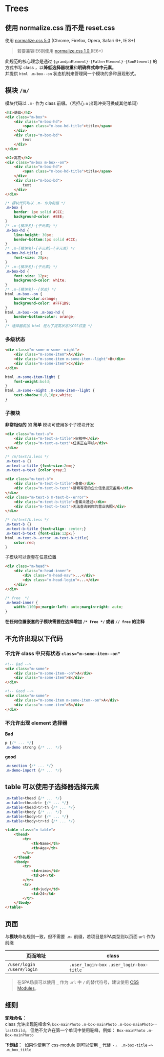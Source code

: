 # Trees

## 使用 normalize.css 而不是 reset.css

使用 [normalize.css 5.0](http://necolas.github.io/normalize.css/) (Chrome, Firefox, Opera, Safari 6+, IE 8+)

> 若要兼容IE6则使用 [normalize.css 1.0 ](https://github.com/necolas/normalize.css/tree/v1) (IE6+)

此规范的核心理念是通过 `{grandpaElement}-{FatherElement}-{SonElement}` 的方式书写 class ，以**降低选择器权重**和**明确样式命中元素**。  
并提供 `html .m-box--on` 状态机制来管理同一个模块的多种展现形式。

## 模块 `/m/`

模块代码以 `.m-` 作为 class 前缀。（若担心 `m` 出现冲突可换成其他单词）


````html
<h2>基础</h2>
<div class="m-box">
    <div class="m-box-hd">
        <span class="m-box-hd-title">title</span>
    </div>
    <div class="m-box-bd">
        text
    </div>
</div>

<h2>高亮</h2>
<div class="m-box m-box--on">
    <div class="m-box-hd">
        <span class="m-box-hd-title">title</span>
    </div>
    <div class="m-box-bd">
        text
    </div>
</div>
````

````css
/* 模块代码均以 .m- 作为前缀 */
.m-box {
    border: 1px solid #CCC;
    background-color: #EEE;
}
/* .m-{模块名}-{子元素} */
.m-box-hd {
    line-height: 30px;
    border-bottom:1px solid #CCC;
}
/* .m-{模块名}-{子元素}-{子元素} */
.m-box-hd-title {
    font-size: 28px;
}
/* .m-{模块名}-{子元素} */
.m-box-bd {
    font-size: 12px;
    background-color: white;
}
/* .m-{模块名}--{状态} */
html .m-box--on {
    border-color:orange;
    background-color: #FFF1D9;
}
html .m-box--on .m-box-hd {
    border-bottom-color: orange;
}
/* 选择器前加 html 是为了提高状态的CSS权重 */
````

### 多级状态

```html
<div class="m-some m-some--night">
    <div class="m-some-item">A</div>
    <div class="m-some-item m-some-item--light">B</div>
    <div class="m-some-item">C</div>
</div>
```
```css
html .m-some-item-light {
    font-weight:bold;
}
html .m-some--night .m-some-item--light {
    text-shadow:0,0,10px,white;
}
```

### 子模块

**非常相似的** 的 **简单** 模块可使用多个子模块开发


```html
<div class="m-text-a">
    <div class="m-text-a-title">审核中</div>
    <div class="m-text-a-text">任务正在审核</div>
</div>
```
```css
/* /m/text/a.less */
.m-text-a {}
.m-text-a-title {font-size:2em;}
.m-text-a-text {color:gray;}
```

```html
<div class="m-text-b">
    <div class="m-text-b-title">备案</div>
    <div class="m-text-b-text">请填写您的企业信息提交备案</div>
</div>
<div class="m-text-b m-text-b--error">
    <div class="m-text-b-title">备案未通过</div>
    <div class="m-text-b-text">无法查询到你的营业执照</div>
</div>
```
```css
/* /m/text/b.less */
.m-text-b {}
.m-text-b-title {text-align: center;}
.m-text-b-text {font-size:12px;}
html .m-text-b--error .m-text-b-title{
    color:red;
}
```

子模块可以嵌套在任意位置

```html
<div class="m-head">
    <div class="m-head-inner">
        <div class="m-head-nav">...</div>
        <div class="m-head-login">...</div>
    </div>
</div>
```
```css
/* free  */
.m-head-inner {
    width:1100px;margin-left: auto;margin-right: auto;
}
```

**在任何位置嵌套的子模块需要在选择增加 `/* free */` 或者 `// free` 的注释**

## 不允许出现以下代码


### 不允许 class 中只有状态 `class="m-some-item--on"`

```html
<!-- Bad -->
<div class="m-some">
    <div class="m-some-item--on">A</div>
    <div class="m-some-item">B</div>
</div>
```
```html
<!-- Good -->
<div class="m-some">
    <div class="m-some-item m-some-item--on">A</div>
    <div class="m-some-item">B</div>
</div>
```

### 不允许出现 element 选择器

**Bad**
```css
p {/* ... */}
.m-demo strong {/* ... */}
```
**good**
```css
.m-section {/* ... */}
.m-demo-import {/* ... */}
```

## table 可以使用子选择器选择元素

```css
.m-table>thead {/* ... */}
.m-table>thead>tr {/* ... */}
.m-table>thead>tr>th {/* ... */}
.m-table>tbody {/* ... */}
.m-table>tbody>tr {/* ... */}
.m-table>tbody>tr>td {/* ... */}
```

```html
<table class="m-table">
    <thead>
        <tr>
            <th>Name</th>
            <th>Age</th>
        </tr>
    </thead>
    <tbody>
        <tr>
            <td>nimo</td>
            <td>24</td>
        </tr>
        <tr>
            <td>judy</td>
            <td>24</td>
        </tr>
    </tbody>
</table>
```

## 页面

与**模块**命名规则一致，但不需要 `.m-` 前缀，若项目是SPA类型则以页面 `url` 作为前缀

| 页面地址 | class |
|--------|----------------|
| `/user/login` `/user#/login` | `.user_login-box` `.user_login-box-title` |

> 在SPA场景可以使用 `_` 作为 `url` 中 `/` 的替代符号，建议使用 [CSS Modules](http://www.ruanyifeng.com/blog/2016/06/css_modules.html)。

## 细则

**驼峰命名：**  
class 允许出现驼峰命名 `box-mainPhoto` `.m-box-mainPhoto` `.m-box-mainPhoto--lastChild`。
但绝不允许在第一个单词中使用驼峰，例如： `Box-mainPhoto` `.m-Box-mainPhoto`

**下划线：**  如果你使用了 css-module 则可以使用 `_` 代替 `-` 。 `.m-box-title` `=>` `.m_box_title`
